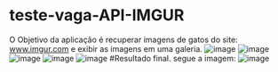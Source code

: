 # teste-vaga-API-IMGUR
O Objetivo da aplicação é recuperar imagens de gatos do site: www.imgur.com e exibir as imagens em uma galeria.
![image](https://github.com/user-attachments/assets/8aa2474e-8516-44fb-9cfe-1bd876524a80)
![image](https://github.com/user-attachments/assets/6a68dc85-dee3-4701-991d-dcf421673bc1)
![image](https://github.com/user-attachments/assets/ea563a7e-d9c4-487e-abcc-83315ffc1757)
![image](https://github.com/user-attachments/assets/9f6d2ccc-d233-40ad-97e4-0bb5f9e5a870)
![image](https://github.com/user-attachments/assets/55f593e0-e143-48e5-b449-94b60f297c4d)
#Resultado final. segue a imagem:
![image](https://github.com/user-attachments/assets/9b426a97-73a1-4f26-8009-bd4fe12b01c2)





